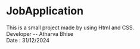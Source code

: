# JobApplication
This is a small project made by using Html and CSS.
<br>
Developer --   Atharva Bhise
<br>
Date : 31/12/2024
